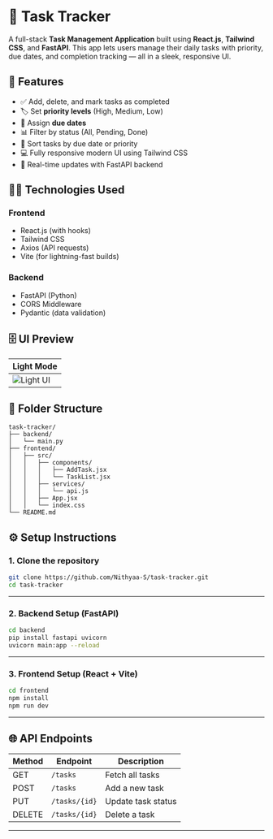 # 📝 Task Tracker

A full-stack **Task Management Application** built using **React.js**, **Tailwind CSS**, and **FastAPI**. This app lets users manage their daily tasks with priority, due dates, and completion tracking — all in a sleek, responsive UI.

## 🚀 Features

* ✅ Add, delete, and mark tasks as completed
* 🏷️ Set **priority levels** (High, Medium, Low)
* 📅 Assign **due dates**
* 📊 Filter by status (All, Pending, Done)
* 🔀 Sort tasks by due date or priority
* 💻 Fully responsive modern UI using Tailwind CSS
* 🔄 Real-time updates with FastAPI backend

## 🧑‍💻 Technologies Used

### Frontend

* React.js (with hooks)
* Tailwind CSS
* Axios (API requests)
* Vite (for lightning-fast builds)

### Backend

* FastAPI (Python)
* CORS Middleware
* Pydantic (data validation)

## 🗄️ UI Preview

| Light Mode                         | 
| ---------------------------------- | 
| ![Light UI](./assets/light-ui.png) | 

## 📂 Folder Structure

```
task-tracker/
├── backend/
│   └── main.py
├── frontend/
│   ├── src/
│   │   ├── components/
│   │   │   ├── AddTask.jsx
│   │   │   └── TaskList.jsx
│   │   ├── services/
│   │   │   └── api.js
│   │   ├── App.jsx
│   │   └── index.css
└── README.md
```

## ⚙️ Setup Instructions

### 1. Clone the repository

```bash
git clone https://github.com/Nithyaa-S/task-tracker.git
cd task-tracker
```

---

### 2. Backend Setup (FastAPI)

```bash
cd backend
pip install fastapi uvicorn
uvicorn main:app --reload
```

---

### 3. Frontend Setup (React + Vite)

```bash
cd frontend
npm install
npm run dev
```

---

## 🌐 API Endpoints

| Method | Endpoint      | Description        |
| ------ | ------------- | ------------------ |
| GET    | `/tasks`      | Fetch all tasks    |
| POST   | `/tasks`      | Add a new task     |
| PUT    | `/tasks/{id}` | Update task status |
| DELETE | `/tasks/{id}` | Delete a task      |

---

